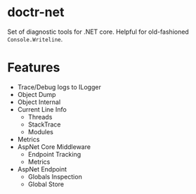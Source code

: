 # doctr-net
Set of diagnostic tools for .NET core. Helpful for old-fashioned `Console.Writeline`.

# Features

* Trace/Debug logs to ILogger
* Object Dump
* Object Internal
* Current Line Info
    * Threads
    * StackTrace
    * Modules
* Metrics
* AspNet Core Middleware
    * Endpoint Tracking
    * Metrics
* AspNet Endpoint
    * Globals Inspection
    * Global Store